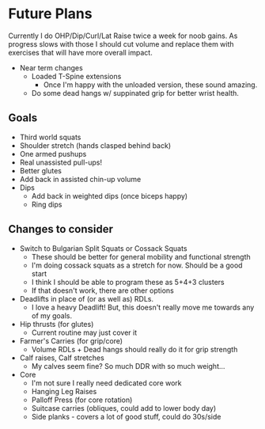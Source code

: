 # Future Plans

Currently I do OHP/Dip/Curl/Lat Raise twice a week for noob gains. As
progress slows with those I should cut volume and replace them with exercises
that will have more overall impact.

- Near term changes
    - Loaded T-Spine extensions
        - Once I'm happy with the unloaded version, these sound amazing.
    - Do some dead hangs w/ suppinated grip for better wrist health.

## Goals

- Third world squats
- Shoulder stretch (hands clasped behind back)
- One armed pushups
- Real unassisted pull-ups!
- Better glutes
- Add back in assisted chin-up volume
- Dips
    - Add back in weighted dips (once biceps happy)
    - Ring dips

## Changes to consider

- Switch to Bulgarian Split Squats or Cossack Squats
    - These should be better for general mobility and functional strength
    - I'm doing cossack squats as a stretch for now. Should be a good start
    - I think I should be able to program these as 5+4+3 clusters
    - If that doesn't work, there are other options
- Deadlifts in place of (or as well as) RDLs.
    - I love a heavy Deadlift! But, this doesn't really move me towards any of my goals.
- Hip thrusts (for glutes)
    - Current routine may just cover it
- Farmer's Carries (for grip/core)
    - Volume RDLs + Dead hangs should really do it for grip strength
- Calf raises, Calf stretches
    - My calves seem fine? So much DDR with so much weight...
- Core
    - I'm not sure I really need dedicated core work
    - Hanging Leg Raises
    - Palloff Press (for core rotation)
    - Suitcase carries (obliques, could add to lower body day)
    - Side planks - covers a lot of good stuff, could do 30s/side
